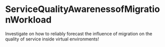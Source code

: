 # ServiceQualityAwarenessofMigrationWorkload
Investigate on how to reliably forecast the influence of migration on the quality of service inside virtual environments!
